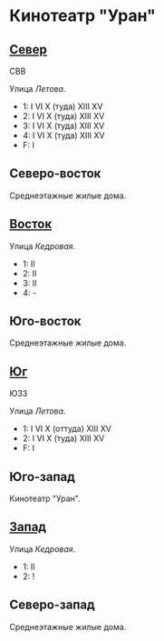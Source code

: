 # Кинотеатр "Уран"

## [Север](./590062.md)

СВВ

Улица *Летова*.

* 1:    I   VI  X (туда)    XIII    XV
* 2:    I   VI  X (туда)    XIII    XV
* 3:    I   VI  X (туда)    XIII    XV
* 4:    I   VI  X (туда)    XIII    XV
* F:    I


## Северо-восток

Среднеэтажные жилые дома.

## [Восток](./595070.md)

Улица *Кедровая*.

* 1:    II
* 2:    II
* 3:    II
* 4:    -

## Юго-восток

Среднеэтажные жилые дома.

## [Юг](./590080.md)

ЮЗЗ

Улица *Летова*.

* 1:    I   VI  X (оттуда)  XIII    XV
* 2:    I   VI  X (туда)    XIII    XV
* F:    I

## Юго-запад

Кинотеатр "Уран".

## [Запад](./585070.md)

Улица *Кедровая*.

* 1:    II
* 2:    !

## Северо-запад

Среднеэтажные жилые дома.
